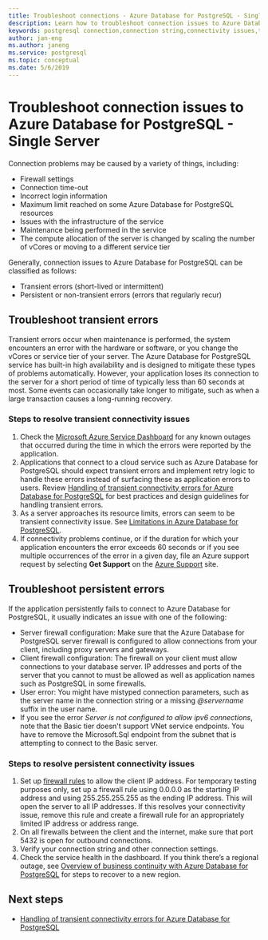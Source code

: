 ```yaml
---
title: Troubleshoot connections - Azure Database for PostgreSQL - Single Server
description: Learn how to troubleshoot connection issues to Azure Database for PostgreSQL - Single Server.
keywords: postgresql connection,connection string,connectivity issues,transient error,connection error
author: jan-eng
ms.author: janeng
ms.service: postgresql
ms.topic: conceptual
ms.date: 5/6/2019
---
```


# Troubleshoot connection issues to Azure Database for PostgreSQL - Single Server

Connection problems may be caused by a variety of things, including:

* Firewall settings
* Connection time-out
* Incorrect login information
* Maximum limit reached on some Azure Database for PostgreSQL resources
* Issues with the infrastructure of the service
* Maintenance being performed in the service
* The compute allocation of the server is changed by scaling the number of vCores or moving to a different service tier

Generally, connection issues to Azure Database for PostgreSQL can be classified as follows:

* Transient errors (short-lived or intermittent)
* Persistent or non-transient errors (errors that regularly recur)

## Troubleshoot transient errors

Transient errors occur when maintenance is performed, the system encounters an error with the hardware or software, or you change the vCores or service tier of your server. The Azure Database for PostgreSQL service has built-in high availability and is designed to mitigate these types of problems automatically. However, your application loses its connection to the server for a short period of time of typically less than 60 seconds at most. Some events can occasionally take longer to mitigate, such as when a large transaction causes a long-running recovery.

### Steps to resolve transient connectivity issues

1. Check the [Microsoft Azure Service Dashboard](https://azure.microsoft.com/status) for any known outages that occurred during the time in which the errors were reported by the application.
2. Applications that connect to a cloud service such as Azure Database for PostgreSQL should expect transient errors and implement retry logic to handle these errors instead of surfacing these as application errors to users. Review [Handling of transient connectivity errors for Azure Database for PostgreSQL](concepts-connectivity.md) for best practices and design guidelines for handling transient errors.
3. As a server approaches its resource limits, errors can seem to be transient connectivity issue. See [Limitations in Azure Database for PostgreSQL](concepts-limits.md).
4. If connectivity problems continue, or if the duration for which your application encounters the error exceeds 60 seconds or if you see multiple occurrences of the error in a given day, file an Azure support request by selecting **Get Support** on the [Azure Support](https://azure.microsoft.com/support/options) site.

## Troubleshoot persistent errors

If the application persistently fails to connect to Azure Database for PostgreSQL, it usually indicates an issue with one of the following:

* Server firewall configuration: Make sure that the Azure Database for PostgreSQL server firewall is configured to allow connections from your client, including proxy servers and gateways.
* Client firewall configuration: The firewall on your client must allow connections to your database server. IP addresses and ports of the server that you cannot to must be allowed as well as application names such as PostgreSQL in some firewalls.
* User error: You might have mistyped connection parameters, such as the server name in the connection string or a missing *\@servername* suffix in the user name.
* If you see the error _Server is not configured to allow ipv6 connections_, note that the Basic tier doesn't support VNet service endpoints. You have to remove the Microsoft.Sql endpoint from the subnet that is attempting to connect to the Basic server.

### Steps to resolve persistent connectivity issues

1. Set up [firewall rules](howto-manage-firewall-using-portal.md) to allow the client IP address. For temporary testing purposes only, set up a firewall rule using 0.0.0.0 as the starting IP address and using 255.255.255.255 as the ending IP address. This will open the server to all IP addresses. If this resolves your connectivity issue, remove this rule and create a firewall rule for an appropriately limited IP address or address range.
2. On all firewalls between the client and the internet, make sure that port 5432 is open for outbound connections.
3. Verify your connection string and other connection settings.
4. Check the service health in the dashboard. If you think there’s a regional outage, see [Overview of business continuity with Azure Database for PostgreSQL](concepts-business-continuity.md) for steps to recover to a new region.

## Next steps

* [Handling of transient connectivity errors for Azure Database for PostgreSQL](concepts-connectivity.md)
